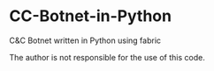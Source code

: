# CC-Botnet-in-Python
C&#38;C Botnet written in Python using fabric


<p>
The author is not responsible for the use of this code.

